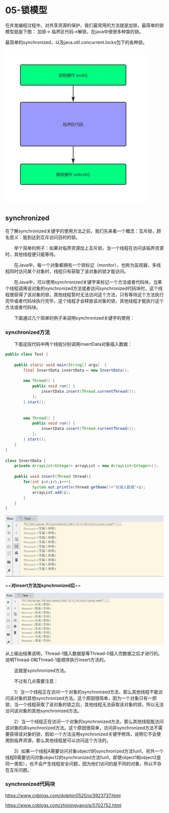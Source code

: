 # 05-锁模型



​	在并发编程过程中，对共享资源的保护，我们最常用的方法就是加锁，最简单的锁模型就是下图： 加锁-> 临界区代码->解锁，在java中很很多种类的锁。

​	最简单的synchronized，以及java.util.concurrent.locks包下的各种锁。

![最简单的锁模型](./images/lock-simple.png)

## synchronized

​		在了解synchronized关键字的使用方法之前，我们先来看一个概念：互斥锁，顾名思义：能到达到互斥访问目的的锁。

　　举个简单的例子：如果对临界资源加上互斥锁，当一个线程在访问该临界资源时，其他线程便只能等待。

　　在Java中，每一个对象都拥有一个锁标记（monitor），也称为监视器，多线程同时访问某个对象时，线程只有获取了该对象的锁才能访问。

　　在Java中，可以使用synchronized关键字来标记一个方法或者代码块，当某个线程调用该对象的synchronized方法或者访问synchronized代码块时，这个线程便获得了该对象的锁，其他线程暂时无法访问这个方法，只有等待这个方法执行完毕或者代码块执行完毕，这个线程才会释放该对象的锁，其他线程才能执行这个方法或者代码块。

　　下面通过几个简单的例子来说明synchronized关键字的使用：

### synchronized方法

　　下面这段代码中两个线程分别调用insertData对象插入数据：

```java
public class Test {
 
    public static void main(String[] args)  {
        final InsertData insertData = new InsertData();
         
        new Thread() {
            public void run() {
                insertData.insert(Thread.currentThread());
            };
        }.start();
         
         
        new Thread() {
            public void run() {
                insertData.insert(Thread.currentThread());
            };
        }.start();
    }  
}
 
class InsertData {
    private ArrayList<Integer> arrayList = new ArrayList<Integer>();
     
    public void insert(Thread thread){
        for(int i=0;i<5;i++){
            System.out.println(thread.getName()+"在插入数据"+i);
            arrayList.add(i);
        }
    }
}
```

![](./images/insert-1.png)

==**对insert方法加synchronized后**==

![](./images/insert-2.png)

从上输出结果说明，Thread-1插入数据是等Thread-0插入完数据之后才进行的。说明Thread-0和Thread-1是顺序执行insert方法的。

　　这就是synchronized方法。

　　不过有几点需要注意：

　　1）当一个线程正在访问一个对象的synchronized方法，那么其他线程不能访问该对象的其他synchronized方法。这个原因很简单，因为一个对象只有一把锁，当一个线程获取了该对象的锁之后，其他线程无法获取该对象的锁，所以无法访问该对象的其他synchronized方法。

　　2）当一个线程正在访问一个对象的synchronized方法，那么其他线程能访问该对象的非synchronized方法。这个原因很简单，访问非synchronized方法不需要获得该对象的锁，假如一个方法没用synchronized关键字修饰，说明它不会使用到临界资源，那么其他线程是可以访问这个方法的，

　　3）如果一个线程A需要访问对象object1的synchronized方法fun1，另外一个线程B需要访问对象object2的synchronized方法fun1，即使object1和object2是同一类型），也不会产生线程安全问题，因为他们访问的是不同的对象，所以不存在互斥问题。



### synchronized代码块



https://www.cnblogs.com/dolphin0520/p/3923737.html



https://www.cnblogs.com/zhimingyang/p/5702752.html



